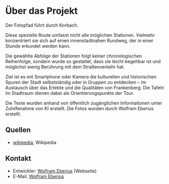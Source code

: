 # Über das Projekt

Der Fotopfad führt durch Korbach. 

Diese spezielle Route umfasst nicht alle möglichen Stationen. Vielmehr konzentriert sie sich auf einen innenstadtnahen Rundweg, der in einer Stunde erkundet werden kann.

Die gewählte Abfolge der Stationen folgt keiner chronologischen Reihenfolge, sondern wurde so gestaltet, dass sie leicht begehbar ist und möglichst wenig Berührung mit dem Straßenverkehr hat.

Ziel ist es mit Smartphone oder Kamera die kulturellen und historischen Spuren der Stadt selbstständig oder in Gruppen zu entdecken – im Austausch über das Erlebte und die Qualitäten von Frankenberg. Die Tafeln im Stadtraum dienen dabei als Orientierungspunkte der Tour.

Die Texte wurden anhand von öffentlich zugänglichen Informationen unter Zuhilfenahme von KI erstellt. Die Fotos wurden durch Wolfram Eberius erstellt. 

## Quellen

* [wikipedia], Wikipedia

## Kontakt

* Entwickler: [Wolfram Eberius] (Webseite)
* E-Mail: [Wolfram Eberius](mailto:wolfram@eberius.photography?subject=Anfrage%20von%20Fotopfade%20Frankenberg)

[wikipedia]: https://de.wikipedia.org
[Fotopfade]:https://github.com/weberius/fotopfade
[Wolfram Eberius]:https://wolfram.eberius.photography



